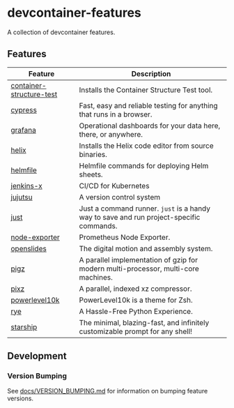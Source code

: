 # devcontainer-features

A collection of devcontainer features.

## Features

| Feature | Description |
|---|---|
| [container-structure-test](./src/container-structure-test) | Installs the Container Structure Test tool. |
| [cypress](./src/cypress) | Fast, easy and reliable testing for anything that runs in a browser. |
| [grafana](./src/grafana) | Operational dashboards for your data here, there, or anywhere. |
| [helix](./src/helix) | Installs the Helix code editor from source binaries. |
| [helmfile](./src/helmfile) | Helmfile commands for deploying Helm sheets. |
| [jenkins-x](./src/jenkins-x) | CI/CD for Kubernetes |
| [jujutsu](./src/jujutsu) | A version control system |
| [just](./src/just) | Just a command runner. `just` is a handy way to save and run project-specific commands. |
| [node-exporter](./src/node-exporter) | Prometheus Node Exporter. |
| [openslides](./src/openslides) | The digital motion and assembly system. |
| [pigz](./src/pigz) | A parallel implementation of gzip for modern multi-processor, multi-core machines. |
| [pixz](./src/pixz) | A parallel, indexed xz compressor. |
| [powerlevel10k](./src/powerlevel10k) | PowerLevel10k is a theme for Zsh. |
| [rye](./src/rye) | A Hassle-Free Python Experience. |
| [starship](./src/starship) | The minimal, blazing-fast, and infinitely customizable prompt for any shell! |

## Development

### Version Bumping

See [docs/VERSION_BUMPING.md](./docs/VERSION_BUMPING.md) for information on bumping feature versions.
